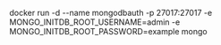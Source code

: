 <!-- To access the mongodb docker container run -->

docker run -d  --name mongodbauth -p 27017:27017  -e MONGO_INITDB_ROOT_USERNAME=admin  -e MONGO_INITDB_ROOT_PASSWORD=example mongo